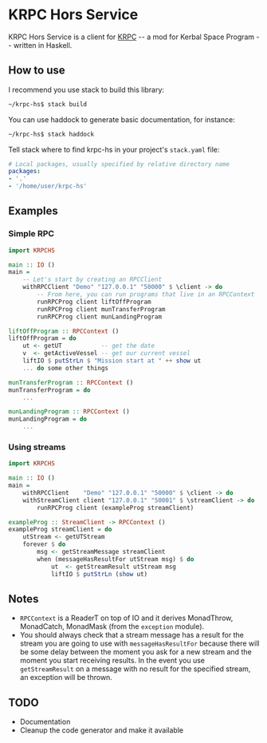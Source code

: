 # KRPC Hors Service

KRPC Hors Service is a client for [KRPC](https://github.com/krpc/krpc) -- a mod for Kerbal Space Program -- written in Haskell.

## How to use

I recommend you use stack to build this library:
``` bash
~/krpc-hs$ stack build
```

You can use haddock to generate basic documentation, for instance:
```bash
~/krpc-hs$ stack haddock
```

Tell stack where to find krpc-hs in your project's `stack.yaml` file:

```yaml
# Local packages, usually specified by relative directory name
packages:
- '.'
- '/home/user/krpc-hs'
```

## Examples

### Simple RPC

```haskell
import KRPCHS

main :: IO ()
main =
    -- Let's start by creating an RPCClient
    withRPCClient "Demo" "127.0.0.1" "50000" $ \client -> do
        -- From here, you can run programs that live in an RPCContext
        runRPCProg client liftOffProgram
        runRPCProg client munTransferProgram
        runRPCProg client munLandingProgram

liftOffProgram :: RPCContext ()
liftOffProgram = do
    ut <- getUT           -- get the date
    v  <- getActiveVessel -- get our current vessel
    liftIO $ putStrLn $ "Mission start at " ++ show ut
    ... do some other things

munTransferProgram :: RPCContext ()
munTransferProgram = do
    ...

munLandingProgram :: RPCContext ()
munLandingProgram = do
    ...
```

### Using streams

```haskell
import KRPCHS

main :: IO ()
main =
    withRPCClient    "Demo" "127.0.0.1" "50000" $ \client -> do
    withStreamClient client "127.0.0.1" "50001" $ \streamClient -> do
        runRPCProg client (exampleProg streamClient)

exampleProg :: StreamClient -> RPCContext ()
exampleProg streamClient = do
    utStream <- getUTStream
    forever $ do
        msg <- getStreamMessage streamClient
        when (messageHasResultFor utStream msg) $ do
            ut  <- getStreamResult utStream msg
            liftIO $ putStrLn (show ut)
```


## Notes

* `RPCContext` is a ReaderT on top of IO and it derives MonadThrow, MonadCatch, MonadMask (from the `exception` module).
* You should always check that a stream message has a result for the stream you are going to use with `messageHasResultFor` because there will be some delay between the moment you ask for a new stream and the moment you start receiving results. In the event you use `getStreamResult` on a message with no result for the specified stream, an exception will be thrown.

## TODO

* Documentation
* Cleanup the code generator and make it available
